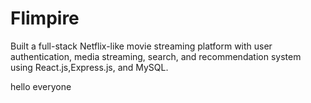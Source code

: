 # Flimpire
Built a full-stack Netflix-like movie streaming platform with user authentication, media streaming, search, and recommendation system using React.js,Express.js, and MySQL.

hello everyone
